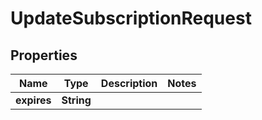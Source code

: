 

# UpdateSubscriptionRequest

## Properties

Name | Type | Description | Notes
------------ | ------------- | ------------- | -------------
**expires** | **String** |  | 



